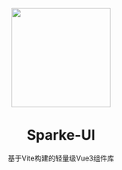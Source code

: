 <p align="center">
<img src="" style="width:200px;" />
</p>

<h1 align="center">Sparke-UI</h1>

<p align="center">
基于Vite构建的轻量级Vue3组件库
</p>
